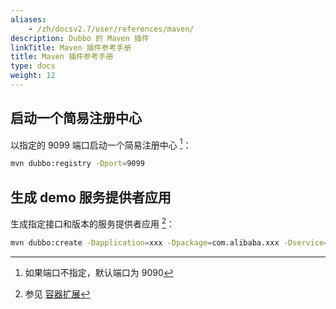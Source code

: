 ```yaml
---
aliases:
    - /zh/docsv2.7/user/references/maven/
description: Dubbo 的 Maven 插件
linkTitle: Maven 插件参考手册
title: Maven 插件参考手册
type: docs
weight: 12
---
```





## 启动一个简易注册中心

以指定的 9099 端口启动一个简易注册中心 [^1]：

```sh
mvn dubbo:registry -Dport=9099 
```

## 生成 demo 服务提供者应用

生成指定接口和版本的服务提供者应用 [^2]：

```sh
mvn dubbo:create -Dapplication=xxx -Dpackage=com.alibaba.xxx -Dservice=XxxService,YyyService -Dversion=1.0.0 
```

[^1]: 如果端口不指定，默认端口为 9090
[^2]: 参见 [容器扩展](../../../dev/impls/container)